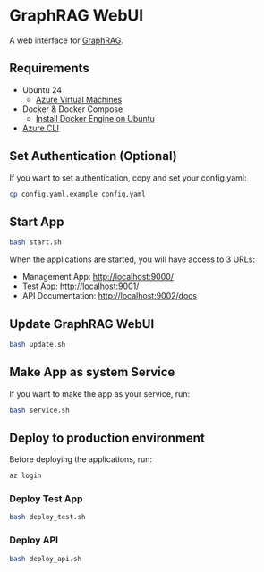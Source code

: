 # GraphRAG WebUI

A web interface for [GraphRAG](https://github.com/microsoft/graphrag).

## Requirements

- Ubuntu 24
  - [Azure Virtual Machines](https://portal.azure.com/#browse/Microsoft.Compute%2FVirtualMachines)
- Docker & Docker Compose
  - [Install Docker Engine on Ubuntu](https://docs.docker.com/engine/install/ubuntu/)
- [Azure CLI](https://learn.microsoft.com/en-us/cli/azure/install-azure-cli)

## Set Authentication (Optional)

If you want to set authentication, copy and set your config.yaml:

```bash
cp config.yaml.example config.yaml
```

## Start App

```bash
bash start.sh
```

When the applications are started, you will have access to 3 URLs:

- Management App: <http://localhost:9000/>
- Test App: <http://localhost:9001/>
- API Documentation: <http://localhost:9002/docs>

## Update GraphRAG WebUI

```bash
bash update.sh
```

## Make App as system Service

If you want to make the app as your service, run:

```bash
bash service.sh
```

## Deploy to production environment

Before deploying the applications, run:

```bash
az login
```

### Deploy Test App

```bash
bash deploy_test.sh
```

### Deploy API

```bash
bash deploy_api.sh
```
